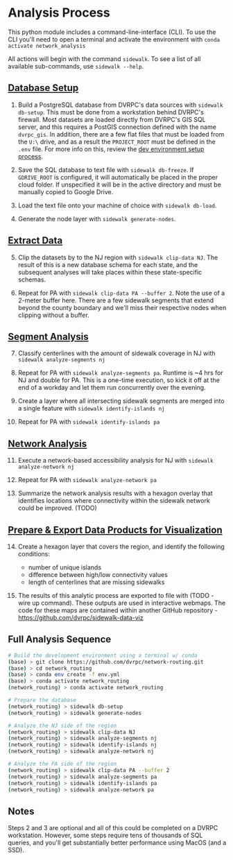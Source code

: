 # Analysis Process

This python module includes a command-line-interface (CLI). To use the CLI you'll need to open a terminal and activate the environment with ``conda activate network_analysis``


All actions will begin with the command ``sidewalk``. To see a list of all available sub-commands, use ``sidewalk --help``.


## [Database Setup](../sidewalk_gaps/db_setup)


1) Build a PostgreSQL database from DVRPC's data sources with ``sidewalk db-setup``. This must be done from a workstation behind DVRPC's firewall. Most datasets are loaded directly from DVRPC's GIS SQL server, and this requires a PostGIS connection defined with the name ``dvrpc_gis``. In addition, there are a few flat files that must be loaded from the ``U:\`` drive, and as a result the ``PROJECT_ROOT`` must be defined in the ``.env`` file. For more info on this, review the [dev environment setup process](dev_environment.md).


2) Save the SQL database to text file with ``sidewalk db-freeze``. If ``GDRIVE_ROOT`` is configured, it will automatically be placed in the proper cloud folder. If unspecified it will be in the active directory and must be manually copied to Google Drive.


3) Load the text file onto your machine of choice with ``sidewalk db-load``.


4) Generate the node layer with ``sidewalk generate-nodes``.


## [Extract Data](../sidewalk_gaps/extract_data)


5) Clip the datasets by to the NJ region with ``sidewalk clip-data NJ``. The result of this is a new database schema for each state, and the subsequent analyses will take places within these state-specific schemas.


6) Repeat for PA with ``sidewalk clip-data PA --buffer 2``. Note the use of a 2-meter buffer here. There are a few sidewalk segments that extend beyond the county boundary and we'll miss their respective nodes when clipping without a buffer.


## [Segment Analysis](../sidewalk_gaps/segments)


7) Classify centerlines with the amount of sidewalk coverage in NJ with ``sidewalk analyze-segments nj`` 

8) Repeat for PA with ``sidewalk analyze-segments pa``. Runtime is ~4 hrs for NJ and double for PA. This is a one-time execution, so kick it off at the end of a workday and let them run concurrently over the evening.

9) Create a layer where all intersecting sidewalk segments are merged into a single feature with ``sidewalk identify-islands nj``

10) Repeat for PA with ``sidewalk identify-islands pa``


## [Network Analysis](../sidewalk_gaps/accessibility)


11) Execute a network-based accessibility analysis for NJ with ``sidewalk analyze-network nj``

12) Repeat for PA with ``sidewalk analyze-network pa``

13) Summarize the network analysis results with a hexagon overlay that identifies locations where connectivity within the sidewalk network could be improved. (TODO)


## [Prepare & Export Data Products for Visualization](../sidewalk_gaps/data_viz)

14) Create a hexagon layer that covers the region, and identify the following conditions:
    - number of unique islands
    - difference between high/low connectivity values
    - length of centerlines that are missing sidewalks


15) The results of this analytic process are exported to file with (TODO - wire up command). These outputs are used in interactive webmaps. The code for these maps are contained within another GitHub repository - https://github.com/dvrpc/sidewalk-data-viz


## Full Analysis Sequence

```bash
# Build the development environment using a terminal w/ conda
(base) > git clone https://github.com/dvrpc/network-routing.git
(base) > cd network_routing
(base) > conda env create -f env.yml
(base) > conda activate network_routing
(network_routing) > conda activate network_routing

# Prepare the database
(network_routing) > sidewalk db-setup
(network_routing) > sidewalk generate-nodes

# Analyze the NJ side of the region
(network_routing) > sidewalk clip-data NJ
(network_routing) > sidewalk analyze-segments nj
(network_routing) > sidewalk identify-islands nj
(network_routing) > sidewalk analyze-network nj

# Analyze the PA side of the region
(network_routing) > sidewalk clip-data PA --buffer 2
(network_routing) > sidewalk analyze-segments pa
(network_routing) > sidewalk identify-islands pa
(network_routing) > sidewalk analyze-network pa
```

## Notes

Steps 2 and 3 are optional and all of this could be completed on a DVRPC workstation. However, some steps require tens of thousands of SQL queries, and you'll get substantially better performance using MacOS (and a SSD).